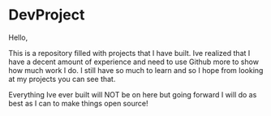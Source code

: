 # DevProject

Hello, 

  This is a repository filled with projects that I have built. Ive realized that I have a decent amount of experience and need to
  use Github more to show how much work I do. I still have so much to learn and so I hope from looking at my projects you can see that.

Everything Ive ever built will NOT be on here but going forward I will do as best as I can to make things open source!

